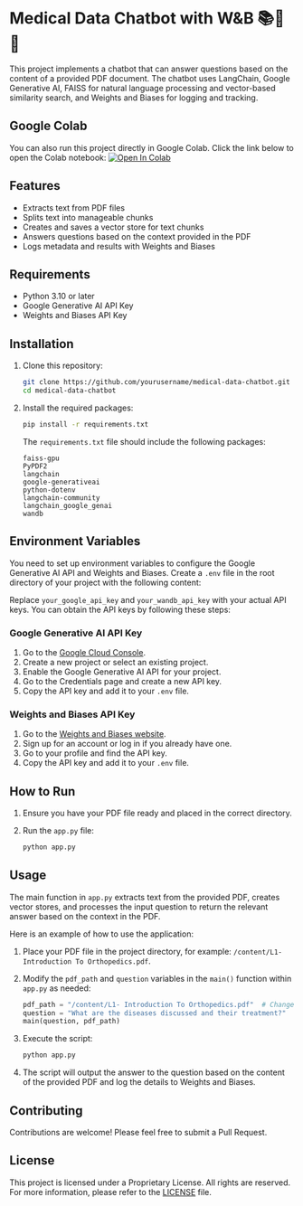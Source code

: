 # Medical Data Chatbot with W&B 📚🤖💬

This project implements a chatbot that can answer questions based on the content of a provided PDF document. The chatbot uses LangChain, Google Generative AI, FAISS for natural language processing and vector-based similarity search, and Weights and Biases for logging and tracking.

## Google Colab

You can also run this project directly in Google Colab. Click the link below to open the Colab notebook:
[![Open In Colab](https://colab.research.google.com/assets/colab-badge.svg)](https://colab.research.google.com/drive/1fxGYD8SbcK7eSNRtDP2GSz84XdWiYhuq?usp=sharing)

## Features

- Extracts text from PDF files
- Splits text into manageable chunks
- Creates and saves a vector store for text chunks
- Answers questions based on the context provided in the PDF
- Logs metadata and results with Weights and Biases

## Requirements

- Python 3.10 or later
- Google Generative AI API Key
- Weights and Biases API Key

## Installation

1. Clone this repository:
    ```bash
    git clone https://github.com/yourusername/medical-data-chatbot.git
    cd medical-data-chatbot
    ```

2. Install the required packages:
    ```bash
    pip install -r requirements.txt
    ```

    The `requirements.txt` file should include the following packages:
    ```text
    faiss-gpu
    PyPDF2
    langchain
    google-generativeai
    python-dotenv
    langchain-community
    langchain_google_genai
    wandb
    ```

## Environment Variables

You need to set up environment variables to configure the Google Generative AI API and Weights and Biases. Create a `.env` file in the root directory of your project with the following content:

Replace `your_google_api_key` and `your_wandb_api_key` with your actual API keys. You can obtain the API keys by following these steps:

### Google Generative AI API Key
1. Go to the [Google Cloud Console](https://console.cloud.google.com/).
2. Create a new project or select an existing project.
3. Enable the Google Generative AI API for your project.
4. Go to the Credentials page and create a new API key.
5. Copy the API key and add it to your `.env` file.

### Weights and Biases API Key
1. Go to the [Weights and Biases website](https://wandb.ai/).
2. Sign up for an account or log in if you already have one.
3. Go to your profile and find the API key.
4. Copy the API key and add it to your `.env` file.

## How to Run

1. Ensure you have your PDF file ready and placed in the correct directory.

2. Run the `app.py` file:
    ```bash
    python app.py
    ```

## Usage

The main function in `app.py` extracts text from the provided PDF, creates vector stores, and processes the input question to return the relevant answer based on the context in the PDF.

Here is an example of how to use the application:

1. Place your PDF file in the project directory, for example: `/content/L1- Introduction To Orthopedics.pdf`.

2. Modify the `pdf_path` and `question` variables in the `main()` function within `app.py` as needed:
    ```python
    pdf_path = "/content/L1- Introduction To Orthopedics.pdf"  # Change this to your actual PDF file path
    question = "What are the diseases discussed and their treatment?"
    main(question, pdf_path)
    ```

3. Execute the script:
    ```bash
    python app.py
    ```

4. The script will output the answer to the question based on the content of the provided PDF and log the details to Weights and Biases.

## Contributing

Contributions are welcome! Please feel free to submit a Pull Request.

## License

This project is licensed under a Proprietary License. All rights are reserved. For more information, please refer to the [LICENSE](./LICENSE) file.




